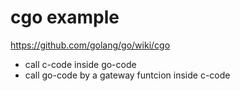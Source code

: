 # cgo example

https://github.com/golang/go/wiki/cgo

* call c-code inside go-code
* call go-code by a gateway funtcion inside c-code
